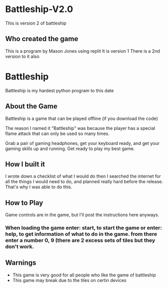 # Battleship-V2.0
This is version 2 of battleship


## Who created the game
This is a program by Mason Jones using replit It is version 1 There is a 2nd version to it also 

# Battleship

Battleship is my hardest python program to this date 

## About the Game

Battleship is a game that can be played offline (if you download the code) 

The reason I named it "Battleship" was because the player has a special flame attack that can only be used so many times.

Grab a pair of gaming headphones, get your keyboard ready, and get your gaming skills up and running.  Get ready to play my best game.

## How I built it

I wrote down a checklist of what I would do then I searched the internet for all the things I would need to do, and planned really hard before the release.  That's why I was able to do this.

## How to Play

Game controls are in the game, but I'll post the instructions here anyways.

### When loading the game enter: start, to start the game or enter: help, to get information of what to do in the game. from there enter a number 0, 9 (there are 2 excess sets of tiles but they don't work.

## Warnings
 - This game is very good for all people who like the game of battleship
 - This game may break due to the tiles on certin devices
